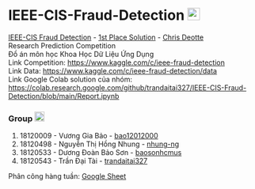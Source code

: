 # IEEE-CIS-Fraud-Detection <img src="https://media.giphy.com/media/du3J3cXyzhj75IOgvA/giphy.gif" width="25px"> 
[IEEE-CIS Fraud Detection](https://www.kaggle.com/c/ieee-fraud-detection) - [1st Place Solution](https://www.kaggle.com/c/ieee-fraud-detection/discussion/111284)  -  [Chris Deotte](https://www.kaggle.com/cdeotte) \
Research Prediction Competition \
Đồ án môn học Khoa Học Dữ Liệu Ứng Dụng \
Link Competition: https://www.kaggle.com/c/ieee-fraud-detection \
Link Data: https://www.kaggle.com/c/ieee-fraud-detection/data \
Link Google Colab solution của nhóm: https://colab.research.google.com/github/trandaitai327/IEEE-CIS-Fraud-Detection/blob/main/Report.ipynb
### Group <img src="https://media.giphy.com/media/FQpmX52vDfhja/giphy.gif" width="20px"> 
 1. 18120009 - Vương Gia Bảo - [bao12012000](https://github.com/bao12012000)
 2. 18120498 - Nguyễn Thị Hồng Nhung - [nhung-ng](https://github.com/nhung-ng)
 3. 18120533 - Dương Đoàn Bảo Sơn - [baosonhcmus](https://github.com/baosonhcmus)
 4. 18120543 - Trần Đại Tài - [trandaitai327](https://github.com/trandaitai327)

Phân công hàng tuần: [Google Sheet](https://docs.google.com/spreadsheets/d/12agXoIEB04q1EMWGgz1cm0um_16QnT3ifvDqubRDeSw/edit?usp=sharing)
